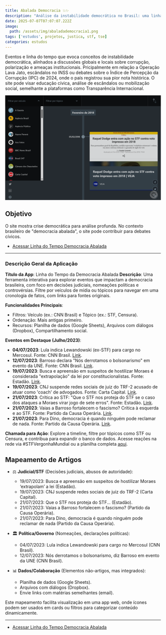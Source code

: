 ```yaml
---
title: Abalada Democracia 💥✨
description: "Análise da instabilidade democrática no Brasil: uma linha do tempo de escândalos como Lava Jato, fraudes no INSS e a pior nota do país no Índice de Percepção da Corrupção de 2024."
date: 2025-07-07T07:07:07.222Z
image:
  path: /assets/img/abaladademocracia1.png
tags: ['estudos', projetos, justica, stf, tse]
categories: estudos
---
```


Eventos e linha do tempo que evoca conceitos de instabilidade democrática, alinhados a discussões globais e locais sobre corrupção, polarização e ameaças institucionais. Pricipalmente em relação a Operação Lava Jato, escândalos no INSS ou debates sobre o Índice de Percepção da Corrupção (IPC) de 2024, onde o país registrou sua pior nota histórica. O site pode visar educação cívica, análise de escândalos ou mobilização social, semelhante a plataformas como Transparência Internacional.

![](/assets/img/abaladademocracia2.png)

## Objetivo

O site mostra crise democrática para análise profunda. No contexto brasileiro de "democracia abalada", o site pode contribuir para debates cívicos.

- [Acessar Linha do Tempo Democracia Abalada](https://abaladademocracia.vercel.app/)

----

### Descrição Geral da Aplicação
**Título da App**: Linha do Tempo da Democracia Abalada
**Descrição**: Uma ferramenta interativa para explorar eventos que impactam a democracia brasileira, com foco em decisões judiciais, nomeações políticas e controvérsias. Filtre por veículos de mídia ou tópicos para navegar em uma cronologia de fatos, com links para fontes originais.

**Funcionalidades Principais**:
- Filtros: Veículo (ex.: CNN Brasil) e Tópico (ex.: STF, Censura).
- Ordenação: Mais antigas primeiro.
- Recursos: Planilha de dados (Google Sheets), Arquivos com diálogos (Dropbox), Compartilhamento social.

**Eventos em Destaque (Julho/2023)**:
- **04/07/2023**: Lula indica Lewandowski (ex-STF) para cargo no Mercosul. Fonte: CNN Brasil. [Link](https://www.cnnbrasil.com.br/politica/lula-indica-lewandowski-ex-ministro-do-stf-para-cargo-no-mercosul/).
- **12/07/2023**: Barroso declara "Nós derrotamos o bolsonarismo" em evento da UNE. Fonte: CNN Brasil. [Link](https://www.cnnbrasil.com.br/politica/nos-derrotamos-o-bolsonarismo-diz-barroso-em-evento-da-une/).
- **19/07/2023**: Busca e apreensão em suspeitos de hostilizar Moraes é considerada "extrapolação" da lei por constitucionalistas. Fonte: Estadão. [Link](https://www.estadao.com.br/politica/blog-do-fausto-macedo/nao-e-agressao-ao-estado-diz-constitucionalista-sobre-hostilidades-a-alexandre-de-moraes/).
- **19/07/2023**: CNJ suspende redes sociais de juiz do TRF-2 acusado de atuar como 'coach' de advogados. Fonte: Carta Capital. [Link](https://www.cartacapital.com.br/justica/cnj-suspende-redes-sociais-de-juiz-do-trf-2-acusado-de-atuar-como-coach-de-advogados/).
- **21/07/2023**: Crítica ao STF: "Que o STF nos proteja do STF se o caso dos ataques a Moraes virar jogo de sete erros". Fonte: Estadão. [Link](https://www.estadao.com.br/politica/francisco-leali/que-o-stf-nos-proteja-do-stf-se-o-caso-dos-ataques-a-moraes-virar-jogo-de-sete-erros/).
- **21/07/2023**: Vaias a Barroso fortalecem o fascismo? Crítica à esquerda e ao STF. Fonte: Partido da Causa Operária. [Link](https://causaoperaria.org.br/2023/vaias-a-barroso-fortalecem-o-fascismo/).
- **21/07/2023**: Para Dino, democracia é quando ninguém pode reclamar de nada. Fonte: Partido da Causa Operária. [Link](https://causaoperaria.org.br/2023/para-dino-democracia-e-quando-ninguem-pode-reclamar-de-nada/).

**Chamada para Ação**: Explore a timeline, filtre por tópicos como STF ou Censura, e contribua para expandir o banco de dados. Acesse reações na rede via #STFVergonhaMundial ou a planilha completa [aqui](https://docs.google.com/spreadsheets/d/1dnDABUCcTALj_W4xcwjJDF1zn67gI0Ilc_2Z4G88fDU/edit?usp=sharing).

## Mapeamento de Artigos

- ⚖️ **Judicial/STF** (Decisões judiciais, abusos de autoridade):
  - 19/07/2023: Busca e apreensão em suspeitos de hostilizar Moraes ‘extrapolam’ a lei (Estadão).
  - 19/07/2023: CNJ suspende redes sociais de juiz do TRF-2 (Carta Capital).
  - 21/07/2023: Que o STF nos proteja do STF... (Estadão).
  - 21/07/2023: Vaias a Barroso fortalecem o fascismo? (Partido da Causa Operária).
  - 21/07/2023: Para Dino, democracia é quando ninguém pode reclamar de nada (Partido da Causa Operária).

- 🏛️ **Política/Governo** (Nomeações, declarações políticas):
  - 04/07/2023: Lula indica Lewandowski para cargo no Mercosul (CNN Brasil).
  - 12/07/2023: Nós derrotamos o bolsonarismo, diz Barroso em evento da UNE (CNN Brasil).

- 📊 **Dados/Colaboração** (Elementos não-artigos, mas integrados):
  - Planilha de dados (Google Sheets).
  - Arquivos com diálogos (Dropbox).
  - Envie links com matérias semelhantes (email).

Este mapeamento facilita visualização em uma app web, onde ícones podem ser usados em cards ou filtros para categorizar conteúdo dinamicamente.

----

- [Acessar Linha do Tempo Democracia Abalada](https://abaladademocracia.vercel.app/)
